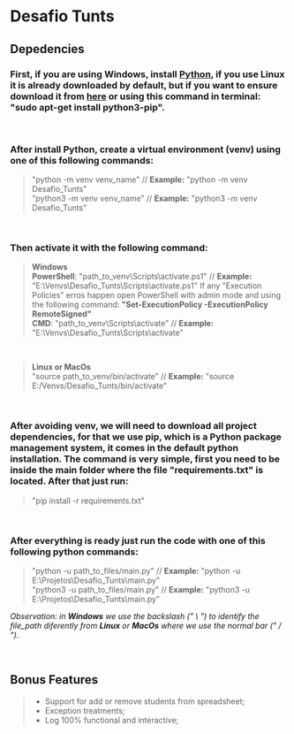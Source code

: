 # Desafio Tunts

## Depedencies
### First, if you are using Windows, install [Python](https://www.python.org/downloads/windows/), if you use Linux it is already downloaded by default, but if you want to ensure download it from [here](https://www.python.org/downloads/release/python-397/) or using this command in terminal: "**sudo apt-get install python3-pip**". 

&nbsp;

### After install Python, create a virtual environment (venv) using one of this following commands:
>"python -m venv venv_name" // **Example:** "python -m venv Desafio_Tunts"  
>"python3 -m venv venv_name" // **Example:** "python3 -m venv Desafio_Tunts"

&nbsp;

### Then activate it with the following command: 
>**Windows**  
>**PowerShell**: "path_to_venv\Scripts\activate.ps1" // **Example:** "E:\Venvs\Desafio_Tunts\Scripts\activate.ps1"
>If any "Execution Policies" erros happen open PowerShell with admin mode and using the following command: **"Set-ExecutionPolicy -ExecutionPolicy RemoteSigned"**  
>**CMD**: "path_to_venv\Scripts\activate" // **Example:** "E:\Venvs\Desafio_Tunts\Scripts\activate"

&nbsp;

> **Linux or MacOs**  
> "source path_to_venv/bin/activate" // **Example:** "source E:/Venvs/Desafio_Tunts/bin/activate"

&nbsp;

### After avoiding venv, we will need to download all project dependencies, for that we use pip, which is a Python package management system, it comes in the default python installation. The command is very simple, first you need to be inside the main folder where the file "requirements.txt" is located. After that just run: 
>"pip install -r requirements.txt"

&nbsp;

### After everything is ready just run the code with one of this following python commands:
>"python -u path_to_files/main.py" // **Example:** "python -u E:\Projetos\Desafio_Tunts\main.py"  
>"python3 -u path_to_files/main.py" // **Example:** "python3 -u E:\Projetos\Desafio_Tunts\main.py"

_Observation: in **Windows** we use the backslash (" \\ ") to identify the file_path diferently from **Linux** or **MacOs** where we use the normal bar (" / ")._

&nbsp;

## Bonus Features
>* Support for add or remove students from spreadsheet;
>* Exception treatments;
>* Log 100% functional and interactive;